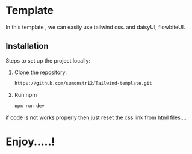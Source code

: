 
# Template

In this template ,
we can easily use tailwind css.
and daisyUI, flowbiteUI.





## Installation

Steps to set up the project locally:

1. Clone the repository:
    ```bash
    https://github.com/sumonstr12/Tailwind-template.git

2. Run npm
    ```bash
    npm run dev


if code is not works properly then just reset the css link from html files....


# Enjoy.....!